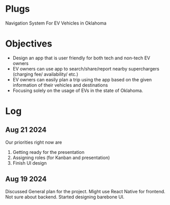 # Plugs
Navigation System For EV Vehicles in Oklahoma

# Objectives
- Design an app that is user friendly for both tech and non-tech EV owners
- EV owners can use app to search/share/report nearby superchargers
(charging fee/ availability/ etc.)
- EV owners can easily plan a trip using the app based on the given information
of their vehicles and destinations
- Focusing solely on the usage of
EVs in the state of Oklahoma.




# Log

## Aug 21 2024
Our priorities right now are 

1. Getting ready for the presentation
2. Assigning roles (for Kanban and presentation)
3. Finish UI design

## Aug 19 2024
Discussed General plan for the project.
Might use React Native for frontend.
Not sure about backend.
Started designing barebone UI.
